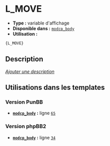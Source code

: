 # L_MOVE
* __Type :__ variable d'affichage
* __Disponible dans :__ [`modcp_body`](../tpl/var/modcp_body.md)
* __Utilisation :__

```html
{L_MOVE}
```

## Description
[*Ajouter une description*](https://fa-tvars.appspot.com/var/L_MOVE)

## Utilisations dans les templates

### Version PunBB
* __[`modcp_body`](../tpl/var/modcp_body.md#readme) :__ ligne [`65`](../tpl/src/punbb/modcp_body.tpl#L65)

### Version phpBB2
* __[`modcp_body`](../tpl/var/modcp_body.md#readme) :__ ligne [`34`](../tpl/src/subsilver/modcp_body.tpl#L34)